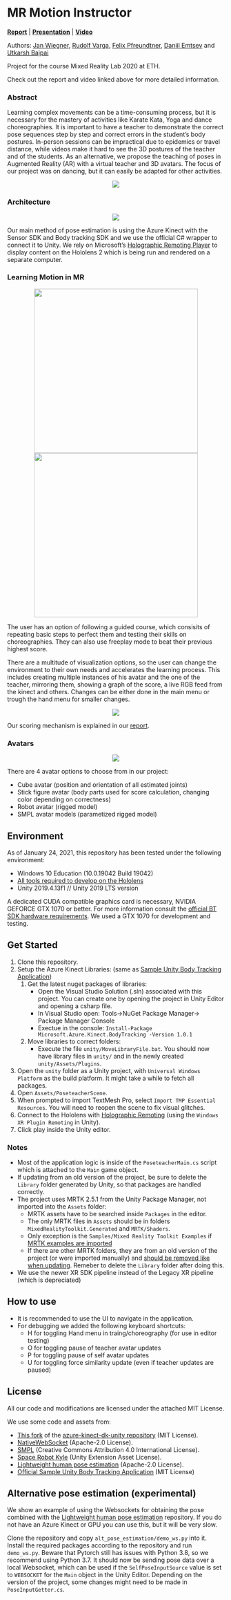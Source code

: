 # MR Motion Instructor
[**Report**][report-link] | [**Presentation**][presentation-link] | [**Video**][video-link]


[report-link]: https://drive.google.com/file/d/1_MNpdT8GBWdvsy8UoUCX1AudPGPk2mM0/view?usp=sharing
[presentation-link]: https://drive.google.com/file/d/1Tdgr7TpSHI3s6lD8M-23Ves3paCuMY5g/view?usp=sharing
[video-link]: https://drive.google.com/file/d/12SufbJpmwGuYedoX1JAJ5AfUv7IJO9HS/view?usp=sharing


Authors:
[Jan Wiegner](https://github.com/janwww), 
[Rudolf Varga](https://github.com/ketjatekos), 
[Felix Pfreundtner](https://github.com/felixpfreundtner), 
[Daniil Emtsev](https://github.com/daniil-777) and 
[Utkarsh Bajpai](https://github.com/Utkarsh-Bajpai)

Project for the course Mixed Reality Lab 2020 at ETH.

Check out the report and video linked above for more detailed information.


### Abstract
Learning complex movements can be a time-consuming process, but it is necessary for the mastery of activities like Karate Kata, Yoga and dance choreographies. 
It is important to have a teacher to demonstrate the correct pose sequences step by step and correct errors in the student’s body postures.
In-person sessions can be impractical due to epidemics or travel distance, while videos make it hard to see the 3D postures of the teacher and of the students. 
As an alternative, we propose the teaching of poses in Augmented Reality (AR) with a virtual teacher and 3D avatars.
The focus of our project was on dancing, but it can easily be adapted for other activities.

<p align="center">
<img src="images/train.gif">
</p>


### Architecture

<p align="center">
<img src="images/architecture_main.png">
</p>

Our main method of pose estimation is using the Azure Kinect with the Sensor SDK and Body tracking SDK 
and we use the official C# wrapper to connect it to Unity.
We rely on Microsoft’s 
[Holographic Remoting Player](https://docs.microsoft.com/en-us/windows/mixed-reality/develop/platform-capabilities-and-apis/holographic-remoting-player) 
to display content on the Hololens 2 which is being run and rendered on a separate computer.


### Learning Motion in MR
<p align="center">
<img width=380 src="images/menu.gif">
<img width=380 src="images/handmenu.gif">
</p>

The user has an option of following a guided course, which consisits of repeating basic steps to perfect them and testing their skills on choreographies.
They can also use freeplay mode to beat their previous highest score.

There are a multitude of visualization options, so the user can change the environment to their own needs and accelerates the learning process.
This includes creating multiple instances of his avatar and the one of the teacher, mirroring them, showing a graph of the score, a live RGB feed from the kinect and others.
Changes can be either done in the main menu or trough the hand menu for smaller changes.



<p align="center">
<img src="images/choreography.gif">
</p>

Our scoring mechanism is explained in our [report][report-link].

### Avatars

<p align="center">
<img src="images/avatars.gif">
</p>

There are 4 avatar options to choose from in our project: 
- Cube avatar (position and orientation of all estimated joints)
- Stick figure avatar (body parts used for score calculation, changing color depending on correctness)
- Robot avatar (rigged model)
- SMPL avatar models (parametized rigged model)




## Environment
As of January 24, 2021, this repository has been tested under the following environment:
- Windows 10 Education (10.0.19042 Build 19042)
- [All tools required to develop on the Hololens](https://docs.microsoft.com/en-us/windows/mixed-reality/install-the-tools)
- Unity 2019.4.13f1 // Unity 2019 LTS version

 A dedicated CUDA compatible graphics card is necessary, NVIDIA GEFORCE GTX 1070 or better. For more information consult the 
 [official BT SDK hardware requirements](https://docs.microsoft.com/en-us/azure/kinect-dk/system-requirements). 
 We used a GTX 1070 for development and testing.

## Get Started
1. Clone this repository.
2. Setup the Azure Kinect Libraries: (same as [Sample Unity Body Tracking Application](https://github.com/microsoft/Azure-Kinect-Samples/tree/master/body-tracking-samples/sample_unity_bodytracking))
    1. Get the latest nuget packages of libraries:
        - Open the Visual Studio Solution (.sln) associated with this project. You can create one by opening the project in Unity Editor and opening a csharp file.
        - In Visual Studio open: Tools->NuGet Package Manager-> Package Manager Console
        - Exectue in the console: `Install-Package Microsoft.Azure.Kinect.BodyTracking -Version 1.0.1`
    2. Move libraries to correct folders:
        - Execute the file `unity/MoveLibraryFile.bat`. You should now have library files in `unity/` and in the newly created `unity/Assets/Plugins`.
3. Open the `unity` folder as a Unity project, with `Universal Windows Platform` as the build platform. It might take a while to fetch all packages.
4. Open `Assets/PoseteacherScene`.
5. When prompted to import TextMesh Pro, select `Import TMP Essential Resources`. You will need to reopen the scene to fix visual glitches.
6. Connect to the Hololens with [Holographic Remoting](https://microsoft.github.io/MixedRealityToolkit-Unity/Documentation/Tools/HolographicRemoting.html#connecting-to-the-hololens-with-wi-fi) (using the `Windows XR Plugin Remoting` in Unity).
7. Click play inside the Unity editor.

### Notes
- Most of the application logic is inside of the `PoseteacherMain.cs` script which is attached to the `Main` game object.
- If updating from an old version of the project, be sure to delete the `Library` folder generated by Unity, so that packages are handled correctly. 
- The project uses MRTK 2.5.1 from the Unity Package Manager, not imported into the `Assets` folder: 
   - MRTK assets have to be searched inside `Packages` in the editor.
   - The only MRTK files in `Assets` should be in folders `MixedRealityToolkit.Generated` and `MRTK/Shaders`. 
   - Only exception is the `Samples/Mixed Reality Toolkit Examples` if [MRTK examples are imported](https://microsoft.github.io/MixedRealityToolkit-Unity/Documentation/usingupm.html#using-mixed-reality-toolkit-examples)
   - If there are other MRTK folders, they are from an old version of the project (or were imported manually) and [should be removed like when updating](https://microsoft.github.io/MixedRealityToolkit-Unity/Documentation/Updating.html). 
     Remeber to delete the `Library` folder after doing this.
- We use the newer XR SDK pipeline instead of the Legacy XR pipeline (which is depreciated)

## How to use
- It is recommended to use the UI to navigate in the application.
- For debugging we added the following keyboard shortcuts:
   - H for toggling Hand menu in traing/choreography (for use in editor testing)
   - O for toggling pause of teacher avatar updates
   - P for toggling pause of self avatar updates
   - U for toggling force similarity update (even if teacher updates are paused)


## License

All our code and modifications are licensed under the attached MIT License. 

We use some code and assets from:
-  [This fork](https://github.com/Aviscii/azure-kinect-dk-unity) of the [azure-kinect-dk-unity repository](https://github.com/curiosity-inc/azure-kinect-dk-unity) (MIT License).
- [NativeWebSocket](https://github.com/endel/NativeWebSocket) (Apache-2.0 License). 
- [SMPL](https://smpl.is.tue.mpg.de/) (Creative Commons Attribution 4.0 International License). 
- [Space Robot Kyle](https://assetstore.unity.com/packages/3d/characters/robots/space-robot-kyle-4696) (Unity Extension Asset License). 
- [Lightweight human pose estimation](https://github.com/Daniil-Osokin/lightweight-human-pose-estimation-3d-demo.pytorch) (Apache-2.0 License). 
- [Official Sample Unity Body Tracking Application](https://github.com/microsoft/Azure-Kinect-Samples/tree/master/body-tracking-samples/sample_unity_bodytracking) (MIT License)


## Alternative pose estimation (experimental)

We show an example of using the Websockets for obtaining the pose combined with the [Lightweight human pose estimation](https://github.com/Daniil-Osokin/lightweight-human-pose-estimation-3d-demo.pytorch) repository. If you do not have an Azure Kinect or GPU you can use this, but it will be very slow. 

Clone the repository and copy `alt_pose_estimation/demo_ws.py` into it. Install the required packages according to the repository and run `demo_ws.py`. Beware that Pytorch still has issues with Python 3.8, so we recommend using Python 3.7. It should now be sending pose data over a local Websocket, which can be used if the `SelfPoseInputSource` value is set to `WEBSOCKET` for the `Main` object in the Unity Editor. Depending on the version of the project, some changes might need to be made in `PoseInputGetter.cs`.